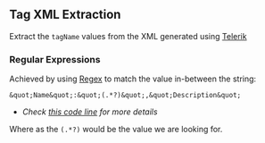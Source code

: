 ## Tag XML Extraction
Extract the `tagName` values from the XML generated using [Telerik](https://www.telerik.com/)

### Regular Expressions
Achieved by using [Regex](https://regexr.com/) to match the value in-between the string:
```
&quot;Name&quot;:&quot;(.*?)&quot;,&quot;Description&quot;
```
- *Check [this code line](https://github.com/Pedro-Rosa-10/tag-xml-extraction/blob/main/mainapp.py#L9) for more details*

Where as the `(.*?)` would be the value we are looking for.
